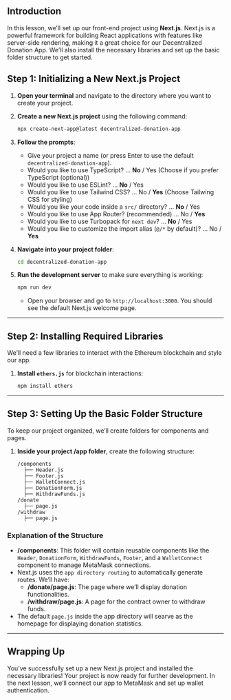 ## Introduction
In this lesson, we’ll set up our front-end project using **Next.js**. Next.js is a powerful framework for building React applications with features like server-side rendering, making it a great choice for our Decentralized Donation App. We’ll also install the necessary libraries and set up the basic folder structure to get started.

## Step 1: Initializing a New Next.js Project

1. **Open your terminal** and navigate to the directory where you want to create your project.
2. **Create a new Next.js project** using the following command:

   ```bash
   npx create-next-app@latest decentralized-donation-app
   ```

3. **Follow the prompts**:
   - Give your project a name (or press Enter to use the default `decentralized-donation-app`).
   - Would you like to use TypeScript? … **No** / Yes (Choose if you prefer TypeScript (optional))
   - Would you like to use ESLint? … **No** / Yes
   - Would you like to use Tailwind CSS? … No / **Yes** (Choose Tailwing CSS for styling)
   - Would you like your code inside a `src/` directory? … **No** / Yes
   - Would you like to use App Router? (recommended) … No / **Yes**
   - Would you like to use Turbopack for `next dev`? … **No** / Yes
   - Would you like to customize the import alias (`@/*` by default)? … No / **Yes**

4. **Navigate into your project folder**:

   ```bash
   cd decentralized-donation-app
   ```

5. **Run the development server** to make sure everything is working:

   ```bash
   npm run dev
   ```

   - Open your browser and go to `http://localhost:3000`. You should see the default Next.js welcome page.

---

## Step 2: Installing Required Libraries

We’ll need a few libraries to interact with the Ethereum blockchain and style our app.

1. **Install `ethers.js`** for blockchain interactions:

   ```bash
   npm install ethers
   ```
---

## Step 3: Setting Up the Basic Folder Structure

To keep our project organized, we’ll create folders for components and pages.

1. **Inside your project /app folder**, create the following structure:

   ```
   /components
     ├── Header.js
     ├── Footer.js
     ├── WalletConnect.js
     ├── DonationForm.js
     ├── WithdrawFunds.js
   /donate
     ├── page.js
   /withdraw
     ├── page.js
   ```

### Explanation of the Structure

- **/components**: This folder will contain reusable components like the `Header`, `DonationForm`, `WithdrawFunds`, `Footer`, and a `WalletConnect` component to manage MetaMask connections.
- Next.js uses the `app directory routing` to automatically generate routes. We’ll have:
   - **/donate/page.js**: The page where we’ll display donation functionalities.
   - **/withdraw/page.js**: A page for the contract owner to withdraw funds.
- The default `page.js` inside the app directory will searve as the homepage for displaying donation statistics.
---

## Wrapping Up

You’ve successfully set up a new Next.js project and installed the necessary libraries! Your project is now ready for further development. In the next lesson, we’ll connect our app to MetaMask and set up wallet authentication.